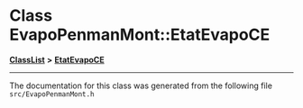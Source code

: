 

# Class EvapoPenmanMont::EtatEvapoCE



[**ClassList**](annotated.md) **>** [**EtatEvapoCE**](classEvapoPenmanMont_1_1EtatEvapoCE.md)







































































------------------------------
The documentation for this class was generated from the following file `src/EvapoPenmanMont.h`

